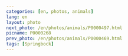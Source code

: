 ```yaml
---
categories: [en, photos, animals]
lang: en
layout: photo
next_photo: /en/photos/animals/P0000497.html
picname: P0000268
prev_photo: /en/photos/animals/P0000469.html
tags: [Springbock]
---
```

